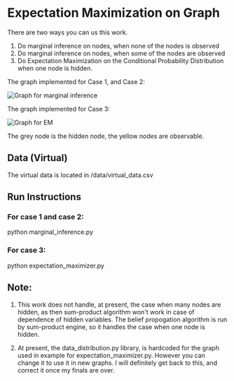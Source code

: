 # Expectation Maximization on Graph

There are two ways you can us this work.
1. Do marginal inference on nodes, when none of the nodes is observed
2. Do marginal inference on nodes, when some of the nodes are observed
3. Do Expectation Maximization on the Conditional Probability Distribution when one node is hidden.


The graph implemented for Case 1, and Case 2:

![Graph for marginal inference](https://github.com/harpribot/Belief-Prop/blob/master/images/graph_marginal.jpg)


The graph implemented for Case 3:

![Graph for EM](https://github.com/harpribot/Belief-Prop/blob/master/images/graph_EM.jpg)

The grey node is the hidden node, the yellow nodes are observable.

## Data (Virtual)
The virtual data is located in /data/virtual_data.csv
## Run Instructions
### For case 1 and case 2:
python marginal_inference.py

### For case 3:
python expectation_maximizer.py


## Note:
1. This work does not handle, at present, the case when many nodes are hidden, as then sum-product algorithm won't work in case of dependence of hidden variables. The belief propogation algorithm is run by sum-product engine, so it handles the case when one node is hidden.

2. At present, the data_distribution.py library, is hardcoded for the graph used in example for expectation_maximizer.py. However you can change it to use it in new graphs. I will definitely get back to this, and correct it once my finals are over.
